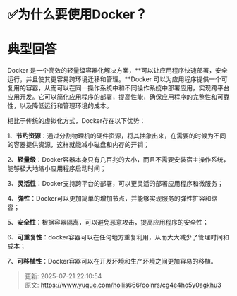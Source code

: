 # ✅为什么要使用Docker？

# 典型回答


Docker 是一个高效的轻量级容器化解决方案，**可以让应用程序快速部署，安全运行，并且使其更容易跨环境迁移和管理。**Docker 可以为应用程序提供一个可复用的容器，从而可以在同一操作系统中和不同操作系统中部署应用，实现跨平台应用开发。它可以简化应用程序的部署，提高性能，确保应用程序的完整性和可靠性，以及降低运行和管理环境的成本。



相比于传统的虚拟化方式，Docker存在以下优势：



1、**节约资源**：通过分割物理机的硬件资源，将其抽象出来，在需要的时候为不同的容器提供资源，这样就能减小磁盘和内存的开销； 

2、**轻量级**：Docker容器本身只有几百兆的大小，而且不需要安装宿主操作系统，能够极大地缩小应用程序启动时间； 

3、**灵活性**：Docker支持跨平台的部署，可以更灵活的部署应用程序和微服务； 

4、**弹性**：Docker可以更加简单的增加节点，并能够实现服务的弹性扩容和缩容； 

5、**安全性**：根据容器隔离，可以避免恶意攻击，提高应用程序的安全性； 

6、**可重复性**：docker容器可以在任何地方重复利用，从而大大减少了管理时间和成本； 

7、**可移植性**：Docker容器可以在开发环境和生产环境之间更加容易的移植。



> 更新: 2025-07-21 22:10:54  
> 原文: <https://www.yuque.com/hollis666/oolnrs/cg4e4ho5y0agkhu3>